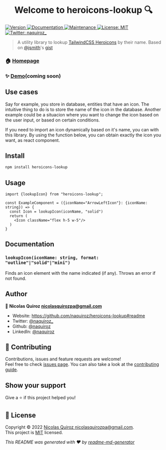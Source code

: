 <h1 align="center">Welcome to heroicons-lookup 🔍</h1>
<p>
  <a href="https://www.npmjs.com/package/heroicons-lookup" target="_blank">
    <img alt="Version" src="https://img.shields.io/npm/v/heroicons-lookup.svg">
  </a>
  <a href="https://github.com/naquiroz/heroicons-lookup#readme" target="_blank">
    <img alt="Documentation" src="https://img.shields.io/badge/documentation-yes-brightgreen.svg" />
  </a>
  <a href="https://github.com/naquiroz/heroicons-lookup/graphs/commit-activity" target="_blank">
    <img alt="Maintenance" src="https://img.shields.io/badge/Maintained%3F-yes-green.svg" />
  </a>
  <a href="https://github.com/naquiroz/heroicons-lookup/blob/master/LICENSE" target="_blank">
    <img alt="License: MIT" src="https://img.shields.io/github/license/naquiroz/heroicons-lookup" />
  </a>
  <a href="https://twitter.com/naquiroz" target="_blank">
    <img alt="Twitter: naquiroz_" src="https://img.shields.io/twitter/follow/naquiroz_.svg?style=social" />
  </a>
</p>

> A utility library to lookup [TailwindCSS Heroicons](https://heroicons.com/) by their name. Based on [@jsmith](https://gist.github.com/jsmith)'s [gist](https://gist.github.com/jsmith/96cccfdef264dfab1bf75e02de704e4e)



### 🏠 [Homepage](https://github.com/naquiroz/heroicons-lookup#readme)

### ✨ [Demo](https://github.com/naquiroz/heroicons-lookup#readme)(coming soon)

## Use cases

Say for example, you store in database, entities that have an icon. The intuitive thing to do is to store the name of the icon in the database. Another example could be a situacion where you want to change the icon based on the user input, or based on certain conditions.

If you need to import an icon dynamically based on it's name, you can with this library. By using the function below, you can obtain exactly the icon you want, as react component.

## Install

```sh
npm install heroicons-lookup
```

## Usage

```tsx
import {lookupIcon} from "heroicons-lookup";

const ExampleComponent = ({iconName="ArrowLeftIcon"}: {iconName: string}) => {
  const Icon = lookupIcon(iconName, "solid")
  return (
    <Icon className="flex h-5 w-5"/>
  )
}
```

## Documentation

### `lookupIcon(iconName: string, format: "outline"|"solid"|"mini")`

Finds an icon element with the name indicated (if any). Throws an error if not found.

## Author

👤 **Nicolas Quiroz <nicolasquirozpa@gmail.com>**

* Website: https://github.com/naquiroz/heroicons-lookup#readme
* Twitter: [@naquiroz_](https://twitter.com/naquiroz_)
* Github: [@naquiroz](https://github.com/naquiroz)
* LinkedIn: [@naquiroz](https://linkedin.com/in/naquiroz)

## 🤝 Contributing

Contributions, issues and feature requests are welcome!<br />Feel free to check [issues page](https://github.com/naquiroz/heroicons-lookup/issues). You can also take a look at the [contributing guide](https://github.com/naquiroz/heroicons-lookup/blob/master/CONTRIBUTING.md).

## Show your support

Give a ⭐️ if this project helped you!

## 📝 License

Copyright © 2022 [Nicolas Quiroz <nicolasquirozpa@gmail.com>](https://github.com/naquiroz).<br />
This project is [MIT](https://github.com/naquiroz/heroicons-lookup/blob/master/LICENSE) licensed.

_This README was generated with ❤️ by [readme-md-generator](https://github.com/kefranabg/readme-md-generator)_
